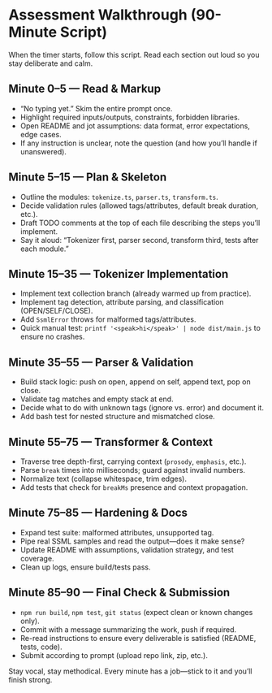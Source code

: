 # Assessment Walkthrough (90-Minute Script)
When the timer starts, follow this script. Read each section out loud so you stay deliberate and calm.

## Minute 0–5 — Read & Markup
- “No typing yet.” Skim the entire prompt once.
- Highlight required inputs/outputs, constraints, forbidden libraries.
- Open README and jot assumptions: data format, error expectations, edge cases.
- If any instruction is unclear, note the question (and how you’ll handle if unanswered).

## Minute 5–15 — Plan & Skeleton
- Outline the modules: `tokenize.ts`, `parser.ts`, `transform.ts`.
- Decide validation rules (allowed tags/attributes, default break duration, etc.).
- Draft TODO comments at the top of each file describing the steps you’ll implement.
- Say it aloud: “Tokenizer first, parser second, transform third, tests after each module.”

## Minute 15–35 — Tokenizer Implementation
- Implement text collection branch (already warmed up from practice).
- Implement tag detection, attribute parsing, and classification (OPEN/SELF/CLOSE).
- Add `SsmlError` throws for malformed tags/attributes.
- Quick manual test: `printf '<speak>hi</speak>' | node dist/main.js` to ensure no crashes.

## Minute 35–55 — Parser & Validation
- Build stack logic: push on open, append on self, append text, pop on close.
- Validate tag matches and empty stack at end.
- Decide what to do with unknown tags (ignore vs. error) and document it.
- Add bash test for nested structure and mismatched close.

## Minute 55–75 — Transformer & Context
- Traverse tree depth-first, carrying context (`prosody`, `emphasis`, etc.).
- Parse `break` times into milliseconds; guard against invalid numbers.
- Normalize text (collapse whitespace, trim edges).
- Add tests that check for `breakMs` presence and context propagation.

## Minute 75–85 — Hardening & Docs
- Expand test suite: malformed attributes, unsupported tag.
- Pipe real SSML samples and read the output—does it make sense?
- Update README with assumptions, validation strategy, and test coverage.
- Clean up logs, ensure build/tests pass.

## Minute 85–90 — Final Check & Submission
- `npm run build`, `npm test`, `git status` (expect clean or known changes only).
- Commit with a message summarizing the work, push if required.
- Re-read instructions to ensure every deliverable is satisfied (README, tests, code).
- Submit according to prompt (upload repo link, zip, etc.).

Stay vocal, stay methodical. Every minute has a job—stick to it and you’ll finish strong.
